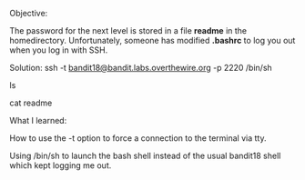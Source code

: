 Objective:

The password for the next level is stored in a file **readme** in the homedirectory. Unfortunately, someone has modified **.bashrc** to log you out when you log in with SSH.

Solution:
 ssh -t bandit18@bandit.labs.overthewire.org -p 2220 /bin/sh

ls

cat readme

What I learned:

How to use the -t option to force a connection to the terminal via tty.

Using /bin/sh to launch the bash shell instead of the usual bandit18 shell which kept logging me out.

